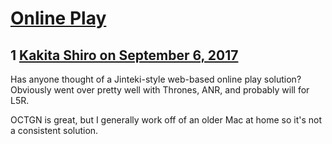# [Online Play](https://community.fantasyflightgames.com/topic/258113-online-play/)

## 1 [Kakita Shiro on September 6, 2017](https://community.fantasyflightgames.com/topic/258113-online-play/?do=findComment&comment=2971461)

Has anyone thought of a Jinteki-style web-based online play solution? Obviously went over pretty well with Thrones, ANR, and probably will for L5R.

OCTGN is great, but I generally work off of an older Mac at home so it's not a consistent solution.


